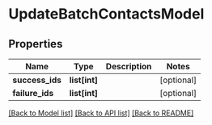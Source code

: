 # UpdateBatchContactsModel

## Properties
Name | Type | Description | Notes
------------ | ------------- | ------------- | -------------
**success_ids** | **list[int]** |  | [optional] 
**failure_ids** | **list[int]** |  | [optional] 

[[Back to Model list]](../README.md#documentation-for-models) [[Back to API list]](../README.md#documentation-for-api-endpoints) [[Back to README]](../README.md)


